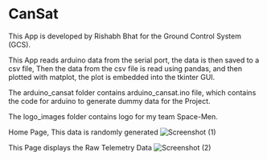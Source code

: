 # CanSat
This App is developed by Rishabh Bhat for the Ground Control System (GCS).

This App reads arduino data from the serial port, the data is then saved to a csv file,
Then the data from the csv file is read using pandas, and then plotted with matplot, 
the plot is embedded into the tkinter GUI.

The arduino_cansat folder contains arduino_cansat.ino file, which contains the code 
for arduino to generate dummy data for the Project.

The logo_images folder contains logo for my team Space-Men.


Home Page, This data is randomly generated
![Screenshot (1)](https://user-images.githubusercontent.com/79303308/115732774-e8775c80-a3a5-11eb-9996-c72953657d2f.png)


This Page displays the Raw Telemetry Data
![Screenshot (2)](https://user-images.githubusercontent.com/79303308/115732834-f7f6a580-a3a5-11eb-8d96-71714199674f.png)

